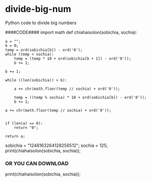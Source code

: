 # divide-big-num
Python code to divide big numbers 



####CODE####
import math
def chiahaisolon(sobichia, sochia):

	a = "";
	b = 0;
	temp = ord(sobichia[b]) - ord('0');
	while (temp < sochia):
		temp = (temp * 10 + ord(sobichia[b + 1]) - ord('0'));
		b += 1;
	
	b += 1;

	while ((len(sobichia)) > b):
		
		a += chr(math.floor(temp // sochia) + ord('0'));
		
		temp = ((temp % sochia) * 10 + ord(sobichia[b]) - ord('0'));
		b += 1;

	a += chr(math.floor(temp // sochia) + ord('0'));
	

	if (len(a) == 0):
		return "0";
	
	return a;

sobichia = "1248163264128256512";
sochia = 125;
print(chiahaisolon(sobichia, sochia));





### OR YOU CAN DOWNLOAD ###
print(chiahaisolon(sobichia, sochia));
